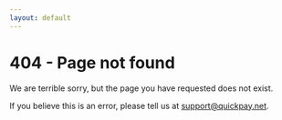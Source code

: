 ```yaml
---
layout: default
---
```


# 404 - Page not found

We are terrible sorry, but the page you have requested does not exist.

If you believe this is an error, please tell us at <a href="mailto:support@quickpay.net">support@quickpay.net</a>.
